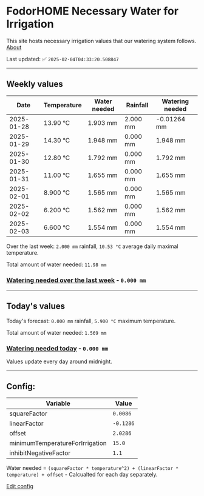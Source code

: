 # FodorHOME Necessary Water for Irrigation

This site hosts necessary irrigation values that our watering system follows. [About](https://github.com/redyau/irrigation)

Last updated: ✅ `2025-02-04T04:33:20.508847`

---

## Weekly values

| Date | Temperature | Water needed | Rainfall | Watering needed |
|-----|-----|-----|-----|-----|
| 2025-01-28 | 13.90 °C | 1.903 mm | 2.000 mm | -0.01264 mm |
| 2025-01-29 | 14.30 °C | 1.948 mm | 0.000 mm | 1.948 mm |
| 2025-01-30 | 12.80 °C | 1.792 mm | 0.000 mm | 1.792 mm |
| 2025-01-31 | 11.00 °C | 1.655 mm | 0.000 mm | 1.655 mm |
| 2025-02-01 | 8.900 °C | 1.565 mm | 0.000 mm | 1.565 mm |
| 2025-02-02 | 6.200 °C | 1.562 mm | 0.000 mm | 1.562 mm |
| 2025-02-03 | 6.600 °C | 1.554 mm | 0.000 mm | 1.554 mm |


Over the last week: `2.000 mm` rainfall, `10.53 °C` average daily maximal temperature.

Total amount of water needed: `11.98 mm`

### [Watering needed over the last week](lastweek.txt) - `0.000 mm`

---

## Today's values

Today's forecast: `0.000 mm` rainfall, `5.900 °C` maximum temperature.

Total amount of water needed: `1.569 mm`

### [Watering needed today](today.txt) - `0.000 mm`

Values update every day around midnight.

---

## Config:

| Variable | Value |
|-----|-----|
| squareFactor | `0.0086` |
| linearFactor | `-0.1286` |
| offset | `2.0286` |
| minimumTemperatureForIrrigation | `15.0` |
| inhibitNegativeFactor | `1.1` |

Water needed = `(squareFactor * temperature^2) + (linearFactor * temperature) + offset` - Calcualted for each day separately.

[Edit config](https://github.com/RedyAu/irrigation/edit/main/config.json)
